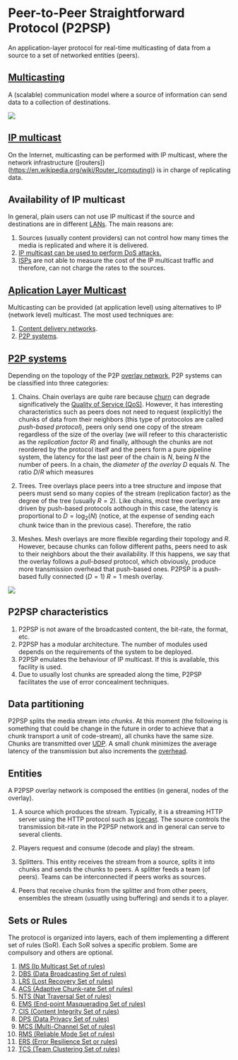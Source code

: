 Peer-to-Peer Straightforward Protocol (P2PSP)
=============================================

An application-layer protocol for real-time multicasting of data from
a source to a set of networked entities (peers).

[Multicasting](https://en.wikipedia.org/wiki/Multicast)
-------------------------------------------------------

A (scalable) communication model where a source of information can send data to a collection of destinations.

![](https://upload.wikimedia.org/wikipedia/commons/thumb/3/30/Multicast.svg/250px-Multicast.svg.png)

[IP multicast](https://en.wikipedia.org/wiki/IP_multicast)
----------------------------------------------------------

On the Internet, multicasting can be performed with IP multicast,
where the network infrastructure
([routers])(https://en.wikipedia.org/wiki/Router_(computing)) is in
charge of replicating data.

Availability of IP multicast
----------------------------

In general, plain users can not use IP multicast if the source and
destinations are in different
[LANs](https://en.wikipedia.org/wiki/Local_area_network). The main
reasons are:

1. Sources (usually content providers) can not control how many times
   the media is replicated and where it is delivered.
2. [IP multicast can be used to perform DoS attacks.](https://tools.ietf.org/html/rfc4732#section-2.2.2)
3. [ISPs](https://en.wikipedia.org/wiki/Internet_service_provider) are
   not able to measure the cost of the IP multicast traffic and
   therefore, can not charge the rates to the sources.

[Aplication Layer Multicast](https://en.wikipedia.org/wiki/Multicast#Application_layer_multicast)
-------------------------------------------------------------------------------------------------

Multicasting can be provided (at application level) using alternatives
to IP (network level) multicast. The most used techniques are:

1. [Content delivery networks](https://en.wikipedia.org/wiki/Content_delivery_network). 
2. [P2P systems](https://en.wikipedia.org/wiki/Peercasting).

[P2P systems](https://en.wikipedia.org/wiki/Peer-to-peer)
---------------------------------------------------------

Depending on the topology of the P2P [overlay network](https://en.wikipedia.org/wiki/Overlay_network), P2P systems can be
classified into three categories:

1. Chains. Chain overlays are quite rare because [churn](https://en.wikipedia.org/wiki/Churn_rate) can degrade
significatively the [Quality of Service (QoS)](https://en.wikipedia.org/wiki/Quality_of_service). However,
it has interesting characteristics such as peers does not need to request (explicitly) the chunks of data from their neighbors (this type of protocolos are called *push-based protocol*), peers only send one copy of the stream
regardless of the size of the overlay (we will refeer to this
characteristic as the *replication factor* $R$) and finally, although the chunks are not reordered by the protocol itself and the peers form a pure pipeline system, the latency for the last peer of the chain is $N$, being $N$ the number of peers. In a chain, the *diameter of the overlay* $D$ equals $N$. The ratio $D/R$ which measures 

2. Trees. Tree overlays place peers into a tree structure and impose that
peers must send so many copies of the stream (replication factor) as
the degree of the tree (usually $R=2$). Like chains, most tree overlays are driven by
push-based protocols aothough in this case, the latency is proportional to $D=\log_2(N)$ (notice, at the expense of sending each chunk twice than in the previous case). Therefore, the ratio 

3. Meshes. Mesh overlays are more flexible regarding their topology and $R$. However, because chunks can follow different paths, peers need to ask to their neighbors about the their availability. If this happens, we say that the overlay follows a *pull-based* protocol, which obviously, produce more transmission overhead that push-based ones. P2PSP is a push-based fully connected ($D=1$) $R=1$ mesh overlay.

![](http://slides.p2psp.org/2015-06-Barcelona/FIGs/full-mesh.svg)

P2PSP characteristics
---------------------

1. P2PSP is not aware of the broadcasted content, the bit-rate, the format, etc.
2. P2PSP has a modular architecture. The number of modules used depends on the requirements of the system to be deployed.
3. P2PSP emulates the behaviour of IP multicast. If this is available, this facility is used.
4. Due to usually lost chunks are spreaded along the time, P2PSP facilitates the use of error concealment techniques.

Data partitioning
-----------------

P2PSP splits the media stream into *chunks*. At this moment (the following is something that could be change in the future in order to achieve that a chunk transport a unit of code-stream), all chunks have the same size. Chunks are transmitted over [UDP](https://en.wikipedia.org/wiki/User_Datagram_Protocol). A small chunk minimizes the average latency of the transmission but also increments the [overhead](https://en.wikipedia.org/wiki/Protocol_overhead).

Entities
--------

A P2PSP overlay network is composed the entities (in general, nodes of the overlay).

1. A source which produces the stream. Typically, it is a streaming
  HTTP server using the HTTP protocol such as [Icecast](http://icecast.org/). The
  source controls the transmission bit-rate in the P2PSP network and
  in general can serve to several clients.

2. Players request and consume (decode and play) the stream.

3. Splitters. This entity receives the stream from a
  source, splits it into chunks and sends the chunks
  to peers. A splitter feeds a team (of peers). Teams can be interconnected if peers works as sources.

4. Peers that receive chunks from the splitter and from
  other peers, ensembles the stream (usuatlly using buffering) and sends it to a player.

Sets or Rules
-------------

The protocol is organized into layers, each of them implementing a different set of rules (SoR). Each SoR solves a specific problem. Some are compulsory and others are optional.

1. [IMS (Ip Multicast Set of rules)](IMS/README.md)
2. [DBS (Data Broadcasting Set of rules)](DBS/README.md)
3. [LRS (Lost Recovery Set of rules)](LRS/README.md)
4. [ACS (Adaptive Chunk-rate Set of rules)](ACS/README.md)
5. [NTS (Nat Traversal Set of rules)](NTS/README.md)
7. [EMS (End-point Masquerading Set of rules)](EMS/README.md)
8. [CIS (Content Integrity Set of rules)](CIS/README.md) 
9. [DPS (Data Privacy Set of rules)](DPS/README.md) 
10. [MCS (Multi-Channel Set of rules)](MCS/README.md)
11. [RMS (Reliable Mode Set of rules)](RMS/README.md)
12. [ERS (Error Resilience Set or rules)](ERS/README.md)
13. [TCS (Team Clustering Set of rules)](TCS/README.md)
